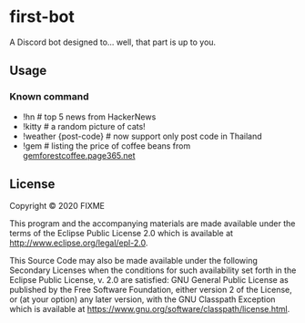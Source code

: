 # first-bot

A Discord bot designed to... well, that part is up to you.

## Usage

### Known command
- !hn # top 5 news from HackerNews
- !kitty # a random picture of cats!
- !weather {post-code} # now support only post code in Thailand
- !gem # listing the price of coffee beans from [gemforestcoffee.page365.net](gemforestcoffee.page365.net/)

## License

Copyright © 2020 FIXME

This program and the accompanying materials are made available under the
terms of the Eclipse Public License 2.0 which is available at
http://www.eclipse.org/legal/epl-2.0.

This Source Code may also be made available under the following Secondary
Licenses when the conditions for such availability set forth in the Eclipse
Public License, v. 2.0 are satisfied: GNU General Public License as published by
the Free Software Foundation, either version 2 of the License, or (at your
option) any later version, with the GNU Classpath Exception which is available
at https://www.gnu.org/software/classpath/license.html.
